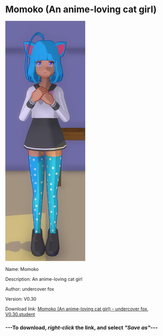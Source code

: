 # Momoko (An anime-loving cat girl)

<img src = "https://raw.githubusercontent.com/Arbiter1223/Daigaku-Gurashi-Custom-Students/master/Students/Files/Momoko%20(An%20anime-loving%20cat%20girl).png">

Name: Momoko

Description: An anime-loving cat girl

Author: undercover fox

Version: V0.30

Download link: <a href="https://raw.githubusercontent.com/Arbiter1223/Daigaku-Gurashi-Custom-Students/master/Students/Files/Momoko%20(An%20anime-loving%20cat%20girl)%20-%20undercover%20fox%2C%20V0.30.student">Momoko (An anime-loving cat girl) - undercover fox, V0.30.student</a>

### ---**To download, _right-click_ the link, and select _"Save as"_**---
